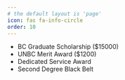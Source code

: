 ```yaml
---
# the default layout is 'page'
icon: fas fa-info-circle
order: 10
---
```


- BC Graduate Scholarship ($15000)
- UNBC Merit Award ($1200)
- Dedicated Service Award
- Second Degree Black Belt
